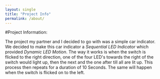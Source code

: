 ```yaml
---
layout: single
title: "Project Info"
permalink: /about/
---
```


#Project Information:

The project my partner and I decided to go with was a simple car indicator. We decided to make this car indicator a *Sequential LED Indicator* which provided *Dynamic LED Motion*. 
The way it works is when the switch is flicked to the right direction, one of the four LED's towards the right of the switch would light up, then the next and the one after till all are lit up. This process then repeats for a duration of 10 Seconds.
The same will happen when the switch is flicked on to the left.
